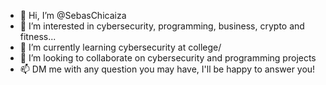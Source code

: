 - 👋 Hi, I’m @SebasChicaiza
- 👀 I’m interested in cybersecurity, programming, business, crypto and fitness...
- 🌱 I’m currently learning cybersecurity at college/
- 💞️ I’m looking to collaborate on cybersecurity and programming projects
- 📫 DM me with any question you may have, I'll be happy to answer you!

<!---
SebasChicaiza/SebasChicaiza is a ✨ special ✨ repository because its `README.md` (this file) appears on your GitHub profile.
You can click the Preview link to take a look at your changes.
--->

